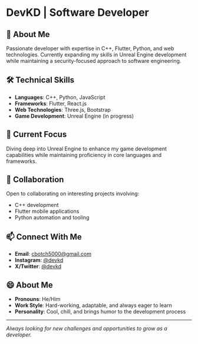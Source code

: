 # DevKD | Software Developer

## 👋 About Me
Passionate developer with expertise in C++, Flutter, Python, and web technologies. Currently expanding my skills in Unreal Engine development while maintaining a security-focused approach to software engineering.

## 🛠️ Technical Skills
- **Languages**: C++, Python, JavaScript
- **Frameworks**: Flutter, React.js
- **Web Technologies**: Three.js, Bootstrap
- **Game Development**: Unreal Engine (in progress)

## 🌱 Current Focus
Diving deep into Unreal Engine to enhance my game development capabilities while maintaining proficiency in core languages and frameworks.

## 💞️ Collaboration
Open to collaborating on interesting projects involving:
- C++ development
- Flutter mobile applications
- Python automation and tooling

## 📫 Connect With Me
- **Email**: cbotch5000@gmail.com
- **Instagram**: [@devkd](https://instagram.com/devkd)
- **X/Twitter**: [@devkd](https://x.com/devkd)

## 😄 About Me
- **Pronouns**: He/Him
- **Work Style**: Hard-working, adaptable, and always eager to learn
- **Personality**: Cool, chill, and brings humor to the development process

---

*Always looking for new challenges and opportunities to grow as a developer.*
